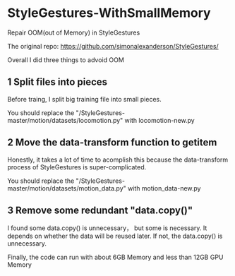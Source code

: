 # StyleGestures-WithSmallMemory

Repair OOM(out of Memory) in StyleGestures

The original repo: https://github.com/simonalexanderson/StyleGestures/

Overall I did three things to advoid OOM

## 1 Split  files into pieces

Before traing, I split big training file into small pieces.

You should replace the "/StyleGestures-master/motion/datasets/locomotion.py" with locomotion-new.py

## 2 Move the data-transform function to getitem

Honestly, it takes  a lot of  time to acomplish this because the data-transform process of StyleGestures is super-complicated.

You should replace the "/StyleGestures-master/motion/datasets/motion_data.py" with motion_data-new.py

## 3 Remove some redundant "data.copy()"

I found some data.copy() is unnecessary， but some is necessary. It depends on whether the data will be reused later. If not, the data.copy() is unnecessary.


Finally, the code can run with about 6GB Memory and less than 12GB GPU Memory 
